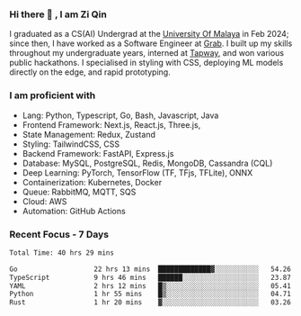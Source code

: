 <!-- <img height="180rem" width="100%" src="https://github.com/ziqinyeow/ziqinyeow/blob/main/header.png?raw=true" /> -->

### Hi there 👋 , I am Zi Qin
<!-- ![visitors](https://visitor-badge.glitch.me/badge?page_id=page.id) -->

I graduated as a CS(AI) Undergrad at the [University Of Malaya](https://www.um.edu.my/) in Feb 2024; since then, I have worked as a Software Engineer at [Grab](https://www.grab.com/my/). I built up my skills throughout my undergraduate years, interned at [Tapway](https://gotapway.com/), and won various public hackathons. I specialised in styling with CSS, deploying ML models directly on the edge, and rapid prototyping.

### I am proficient with

- Lang: Python, Typescript, Go, Bash, Javascript, Java
- Frontend Framework: Next.js, React.js, Three.js,
- State Management: Redux, Zustand
- Styling: TailwindCSS, CSS
- Backend Framework: FastAPI, Express.js
- Database: MySQL, PostgreSQL, Redis, MongoDB, Cassandra (CQL)
- Deep Learning: PyTorch, TensorFlow (TF, TFjs, TFLite), ONNX
- Containerization: Kubernetes, Docker
- Queue: RabbitMQ, MQTT, SQS
- Cloud: AWS
- Automation: GitHub Actions

### Recent Focus - 7 Days
<!--START_SECTION:waka-->

```txt
Total Time: 40 hrs 29 mins

Go                   22 hrs 13 mins  █████████████▓░░░░░░░░░░░   54.26 %
TypeScript           9 hrs 46 mins   ██████░░░░░░░░░░░░░░░░░░░   23.87 %
YAML                 2 hrs 12 mins   █▒░░░░░░░░░░░░░░░░░░░░░░░   05.41 %
Python               1 hr 55 mins    █▒░░░░░░░░░░░░░░░░░░░░░░░   04.71 %
Rust                 1 hr 20 mins    ▓░░░░░░░░░░░░░░░░░░░░░░░░   03.26 %
```

<!--END_SECTION:waka-->

<!--![Leetcode Stats](https://leetcard.jacoblin.cool/ziqinyeow?ext=heatmap&theme=light,nord&width=1200&height=400)-->
